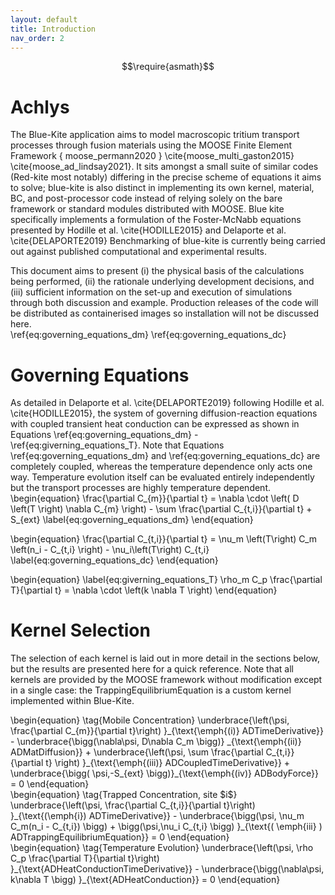 ```yaml
---
layout: default
title: Introduction
nav_order: 2
---
```


$$\require{asmath}$$
# Achlys
The Blue-Kite application aims to model macroscopic tritium transport processes through fusion materials using the MOOSE Finite Element Framework { moose_permann2020 } \cite{moose_multi_gaston2015} \cite{moose_ad_lindsay2021}. It sits amongst a small suite of similar codes (Red-kite most notably) differing in the precise scheme of equations it aims to solve; blue-kite is also distinct in implementing its own kernel, material, BC, and post-processor code instead of relying solely on the bare framework or standard modules distributed with MOOSE. Blue kite specifically implements a formulation of the Foster-McNabb equations presented by Hodille et al. \cite{HODILLE2015} and Delaporte et al. \cite{DELAPORTE2019} Benchmarking of blue-kite is currently being carried out against published computational and experimental results.

This document aims to present (i) the physical basis of the calculations being performed, (ii) the rationale underlying development decisions, and (iii) sufficient information on the set-up and execution of simulations through both discussion and example. Production releases of the code will be distributed as containerised images so installation will not be discussed here.  
\ref{eq:governing_equations_dm} \ref{eq:governing_equations_dc}

# Governing Equations
As detailed in Delaporte et al. \cite{DELAPORTE2019} following Hodille et al. \cite{HODILLE2015}, the system of governing diffusion-reaction equations with coupled transient heat conduction can be expressed as shown in Equations \ref{eq:governing_equations_dm} - \ref{eq:giverning_equations_T}. Note that Equations  \ref{eq:governing_equations_dm}  and \ref{eq:governing_equations_dc} are completely coupled, whereas the temperature dependence only acts one way. Temperature evolution itself can be evaluated entirely independently but the transport processes are highly temperature dependent.  
\begin{equation}
\frac{\partial C_{m}}{\partial t} = \nabla  \cdot \left( D \left(T \right) \nabla  C_{m} \right) - \sum \frac{\partial C_{t,i}}{\partial t} + S_{ext}
\label{eq:governing_equations_dm}
\end{equation}

\begin{equation}
\frac{\partial C_{t,i}}{\partial t} = \nu_m \left(T\right) C_m \left(n_i - C_{t,i} \right) - \nu_i\left(T\right) C_{t,i} 
\label{eq:governing_equations_dc}
\end{equation}

\begin{equation}
\label{eq:giverning_equations_T}
\rho_m C_p \frac{\partial T}{\partial t} = \nabla \cdot \left(k \nabla T \right)
\end{equation}

# Kernel Selection
The selection of each kernel is laid out in more detail in the sections below, but the results are presented here for a quick reference. Note that all kernels are provided by the MOOSE framework without modification except in a single case: the TrappingEquilibriumEquation is a custom kernel implemented within Blue-Kite. 

<div>
\begin{equation}
\tag{Mobile Concentration}
\underbrace{\left(\psi, \frac{\partial C_{m}}{\partial t}\right) }_{\text{\emph{(i)} ADTimeDerivative}}
- \underbrace{\bigg(\nabla\psi, D\nabla C_m \bigg)} _{\text{\emph{(ii)} ADMatDiffusion}}
+ \underbrace{\left(\psi, \sum \frac{\partial C_{t,i}}{\partial t} \right) }_{\text{\emph{(iii)} ADCoupledTimeDerivative}}
+ \underbrace{\bigg( \psi,-S_{ext} \bigg)}_{\text{\emph{(iv)} ADBodyForce}} = 0
\end{equation}
</div>

<div>
\begin{equation}
\tag{Trapped Concentration, site $i$}
\underbrace{\left(\psi, \frac{\partial C_{t,i}}{\partial t}\right) }_{\text{(\emph{i}) ADTimeDerivative}}
- \underbrace{\bigg(\psi, \nu_m C_m(n_i - C_{t,i}) \bigg) 
+ \bigg(\psi,\nu_i C_{t,i}  \bigg) }_{\text{( \emph{iii} )  ADTrappingEquilibriumEquation}}
= 0
\end{equation}</div> 

<div>
\begin{equation}
\tag{Temperature Evolution}
\underbrace{\left(\psi, \rho C_p \frac{\partial T}{\partial t}\right) }_{\text{ADHeatConductionTimeDerivative}}
- \underbrace{\bigg(\nabla\psi, k\nabla T \bigg)  }_{\text{ADHeatConduction}} = 0
\end{equation}</div>

